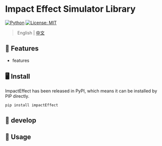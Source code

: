 # Impact Effect Simulator Library

[![Python](https://img.shields.io/pypi/pyversions/tensorflow.svg?style=plastic)](https://badge.fury.io/py/tensorflow)
[![License: MIT](https://img.shields.io/badge/License-MIT-yellow.svg)](https://opensource.org/licenses/MIT) 

> English | [中文](./doc/README_ZH.md)


## 🍞 Features
- features


##  🖥 Install

ImpactEffect has been released in PyPI, which means it can be installed by PIP directly.

```python
pip install impactEffect
```

##  🍕 develop



##  🚩 Usage
